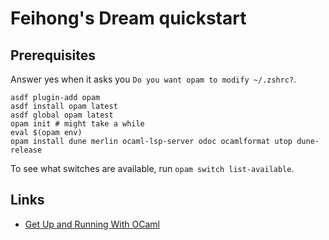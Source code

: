 # Feihong's Dream quickstart

## Prerequisites

Answer yes when it asks you `Do you want opam to modify ~/.zshrc?`.

    asdf plugin-add opam
    asdf install opam latest
    asdf global opam latest
    opam init # might take a while
    eval $(opam env)
    opam install dune merlin ocaml-lsp-server odoc ocamlformat utop dune-release

To see what switches are available, run `opam switch list-available`.

## Links

- [Get Up and Running With OCaml](https://ocaml.org/docs/up-and-running)
